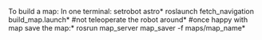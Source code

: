 To build a map:
In one terminal:
setrobot astro*
roslaunch fetch_navigation build_map.launch*
#not teleoperate the robot around*
#once happy with map save the map:*
rosrun map_server map_saver -f maps/map_name*
